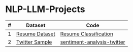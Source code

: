 # NLP-LLM-Projects

| # |    Dataset            |    Code    |
|---| --------------------- | ---------------- |
| 1 | [Resume Dataset](https://www.kaggle.com/datasets/snehaanbhawal/resume-dataset) | [Resume Classification](https://www.kaggle.com/code/faysalmiah1721758/resume-classification-with-extra-trees-classifier) |
| 2 | [Twitter Sample]() | [sentiment-analysis-twitter](https://www.kaggle.com/code/faysalmiah1721758/sentiment-analysis) |
